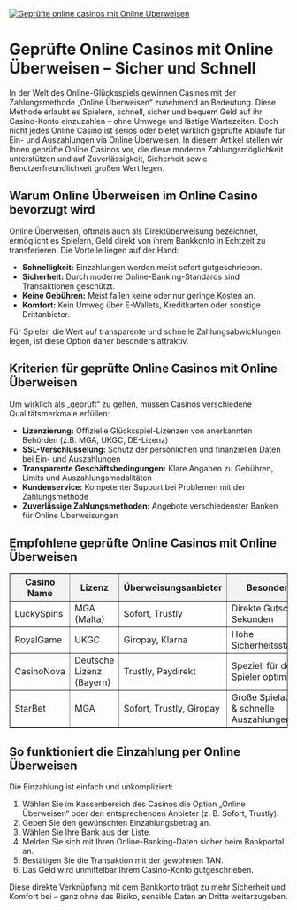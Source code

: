 [![Geprüfte online casinos mit Online Uberweisen](https://123-caf.pages.dev/gitsignup.png)](https://vrmoo.ru/Bt82HjjY)

<h1>Geprüfte Online Casinos mit Online Überweisen – Sicher und Schnell</h1>  <p>In der Welt des Online-Glücksspiels gewinnen Casinos mit der Zahlungsmethode „Online Überweisen“ zunehmend an Bedeutung. Diese Methode erlaubt es Spielern, schnell, sicher und bequem Geld auf ihr Casino-Konto einzuzahlen – ohne Umwege und lästige Wartezeiten. Doch nicht jedes Online Casino ist seriös oder bietet wirklich geprüfte Abläufe für Ein- und Auszahlungen via Online Überweisen. In diesem Artikel stellen wir Ihnen geprüfte Online Casinos vor, die diese moderne Zahlungsmöglichkeit unterstützen und auf Zuverlässigkeit, Sicherheit sowie Benutzerfreundlichkeit großen Wert legen.</p>  <h2>Warum Online Überweisen im Online Casino bevorzugt wird</h2>  <p>Online Überweisen, oftmals auch als Direktüberweisung bezeichnet, ermöglicht es Spielern, Geld direkt von ihrem Bankkonto in Echtzeit zu transferieren. Die Vorteile liegen auf der Hand:</p>  <ul>   <li><strong>Schnelligkeit:</strong> Einzahlungen werden meist sofort gutgeschrieben.</li>   <li><strong>Sicherheit:</strong> Durch moderne Online-Banking-Standards sind Transaktionen geschützt.</li>   <li><strong>Keine Gebühren:</strong> Meist fallen keine oder nur geringe Kosten an.</li>   <li><strong>Komfort:</strong> Kein Umweg über E-Wallets, Kreditkarten oder sonstige Drittanbieter.</li> </ul>  <p>Für Spieler, die Wert auf transparente und schnelle Zahlungsabwicklungen legen, ist diese Option daher besonders attraktiv.</p>  <h2>Kriterien für geprüfte Online Casinos mit Online Überweisen</h2>  <p>Um wirklich als „geprüft“ zu gelten, müssen Casinos verschiedene Qualitätsmerkmale erfüllen:</p>  <ul>   <li><strong>Lizenzierung:</strong> Offizielle Glücksspiel-Lizenzen von anerkannten Behörden (z.B. MGA, UKGC, DE-Lizenz)</li>   <li><strong>SSL-Verschlüsselung:</strong> Schutz der persönlichen und finanziellen Daten bei Ein- und Auszahlungen</li>   <li><strong>Transparente Geschäftsbedingungen:</strong> Klare Angaben zu Gebühren, Limits und Auszahlungsmodalitäten</li>   <li><strong>Kundenservice:</strong> Kompetenter Support bei Problemen mit der Zahlungsmethode</li>   <li><strong>Zuverlässige Zahlungsmethoden:</strong> Angebote verschiedenster Banken für Online Überweisungen</li> </ul>  <h2>Empfohlene geprüfte Online Casinos mit Online Überweisen</h2>  <table border="1" cellpadding="8" cellspacing="0" style="border-collapse: collapse; width: 100%; max-width: 700px;">   <thead style="background-color: #f2f2f2;">     <tr>       <th>Casino Name</th>       <th>Lizenz</th>       <th>Überweisungsanbieter</th>       <th>Besonderheit</th>     </tr>   </thead>   <tbody>     <tr>       <td>LuckySpins</td>       <td>MGA (Malta)</td>       <td>Sofort, Trustly</td>       <td>Direkte Gutschrift in Sekunden</td>     </tr>     <tr>       <td>RoyalGame</td>       <td>UKGC</td>       <td>Giropay, Klarna</td>       <td>Hohe Sicherheitsstandards</td>     </tr>     <tr>       <td>CasinoNova</td>       <td>Deutsche Lizenz (Bayern)</td>       <td>Trustly, Paydirekt</td>       <td>Speziell für deutsche Spieler optimiert</td>     </tr>     <tr>       <td>StarBet</td>       <td>MGA</td>       <td>Sofort, Trustly, Giropay</td>       <td>Große Spielauswahl & schnelle Auszahlungen</td>     </tr>   </tbody> </table>  <h2>So funktioniert die Einzahlung per Online Überweisen</h2>  <p>Die Einzahlung ist einfach und unkompliziert:</p>  <ol>   <li>Wählen Sie im Kassenbereich des Casinos die Option „Online Überweisen“ oder den entsprechenden Anbieter (z. B. Sofort, Trustly).</li>   <li>Geben Sie den gewünschten Einzahlungsbetrag an.</li>   <li>Wählen Sie Ihre Bank aus der Liste.</li>   <li>Melden Sie sich mit Ihren Online-Banking-Daten sicher beim Bankportal an.</li>   <li>Bestätigen Sie die Transaktion mit der gewohnten TAN.</li>   <li>Das Geld wird unmittelbar Ihrem Casino-Konto gutgeschrieben.</li> </ol>  <p>Diese direkte Verknüpfung mit dem Bankkonto trägt zu mehr Sicherheit und Komfort bei – ganz ohne das Risiko, sensible Daten an Dritte weiterzugeben.</p>